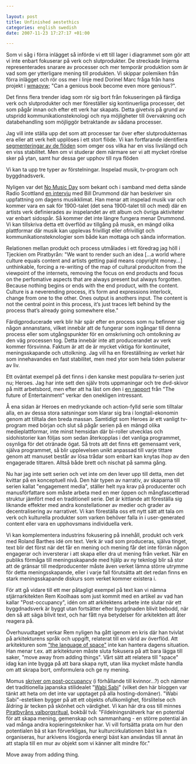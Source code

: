 ```yaml
--- 

layout: post
title: Unfinished aestethics 
categories: english swedish 
date: 2007-11-23 17:27:17 +01:00 

---
```


Som vi såg i förra inlägget så införde vi ett till lager i diagrammet som gör att vi inte enbart fokuserar på verk och slutprodukter. De streckade linjerna representerades snarare av processer och mer temporär produktion som är vad som ger ytterligare mening till produkten. Vi skippar polemiken från förra inlägget och rör oss mer i linje med Dorinel Marc fråga från hans projekt i [wmaoyw](http://www.whomakesandownsyourwork.org "wmaoyw"); "Can a genious book become even more genious?".

Det finns flera trender idag som rör sig bort från fokuseringen på färdiga verk och slutprodukter och mer föreställer sig kontinuerliga processer, det som pågår innan och efter ett verk har skapats. Detta givetvis på grund av utspridd kommunikationsteknologi och nya möjligheter till övervakning och databehandling som möjliggör betraktande av sådana processer.

Jag vill inte ställa upp det som att processer tar över efter slutprodukternas era eller att verk helt upplöses i ett stort flöde. Vi kan fortfarande identifiera [segmenteringar av de flöden](http://www.t0.or.at/delanda/geology.htm "segmenteringar av de flöden") som omger oss vilka har en viss livslängd och en viss stabilitet. Men om vi studerar dem närmare ser vi att mycket rörelse sker på ytan, samt hur dessa ger upphov till nya flöden

Vi kan ta upp tre typer av förstelningar. Inspelad musik, tv-program och byggdnadsverk.

Nyligen var det [No Music Day](http://fadetogrey.wordpress.com/2007/11/21/rapport-fran-no-music-day/ "No Music Day") som bekant och i samband med detta sände Radio Scottland [en intervju](http://www.zshare.net/audio/5062167c851d41/ "en intervju") med Bill Drummond där han beskriver sin uppfattning om dagens musikklimat. Han menar att inspelad musik var och kommer vara en sak för 1900-talet (det sena 1900-talet till och med) där en artists verk definierades av inspelandet av ett album och övriga aktiviteter var enbart sidospår. Så kommer det inte längre fungera menar Drummond. Vi kan tillskriva detta ett överflöd av tillgång på musik, en mängd olika plattformar där musik kan upplevas frivilligt eller ofrivilligt och kommunikationsteknologier som både kan mottaga och sända information.

Relationen mellan produkt och process utmålades i ett föredrag jag höll i Tjeckien om Piratbyrån: "We want to render such an idea [...a world where culture equals content and artists getting paid means copyright money...] unthinkable, forcing a re-writing of the map of cultural produciton from the viewpoint of the internets, removing the focus on end products and focus on the perfomative aspects that are always present but always forgotten. Because nothing begins or ends with the end product, with the content. Culture is a neverending process, it’s form and expressions interlock, change from one to the other. Ones output is anothers input. The content is not the central point in this process, it’s just traces left behind by the process that’s already going somewhere else."

Färdigproducerade verk blir här spär efter en process som nu befinner sig någon annanstans, vilket innebär att de fungerar som ingångar till denna process eller som utgångspunkter för en omskrivning och omtolkning av den väg processen tog. Detta innebär inte att producerandet av verk kommer försvinna. Faktum är att de är mycket viktiga för kontinuitet, meningsskapande och uttolkning. Jag vill ha en föreställning av verket här som innehavandes en fast stabilitet, men med ytor som hela tiden pulserar av liv.

Ett oväntat exempel på det finns i den kanske mest populära tv-serien just nu; Heroes. Jag har inte sett den själv trots uppmaningar och tre dvd-skivor på mitt arbetsbord, men efter att ha läst om den i [en rapport](http://www.convergenceculture.org/weblog/2007/11/foe2_opening_remarks.php "en rapport") från "The future of Entertainment" verkar den onekligen intressant.

Å ena sidan är Heroes en medryckande och action-fylld serie som tilltalar alla, en av dessa stora satsningar som klarar sig bra i longtail-ekonomin genom att tilltala den breda massan. Samtidigt som Heroes är ett vanligt tv-program med början och slut så pågår serien på en mängd olika medieplattformar, inte minst hemsidan där bi-roller utvecklas och sidohistorier kan följas som sedan återkopplas i det vanliga programmet, osynliga för det otränade ögat. Så trots att det finns ett gemensamt verk, själva programmet, så blir upplevelsen unikt anpassad till varje tittare genom att manuset består av lösa trådar som enbart kan knytas ihop av den engagerade tittaren. Alltså både brett och nischat på samma gång.

Nu har jag inte sett serien och vet inte om den lever upp till detta, men det kvittar på en konceptuell nivå. Den här typen av narrativ, av skaparna till serien kallat "engagement media", ställer helt nya krav på producenter och manusförfattare som måste arbeta med en mer öppen och mångfascetterad struktur jämfört med en traditionell serie. Det är kittlande att föreställa sig liknande effekter med andra konstellationer av medier och grader av decentralisering av narrativet. Vi kan föreställa oss ett nytt sätt att tala om verk och kulturella produkter som varken behöver falla in i user-generated content eller vara en upphovsmans individuella verk.

Vi kan komplementera industrins fokusering på innehåll, produkt och verk med Roland Barthes idé om text. Verk är vad som produceras, själva tinget, text blir det först när det får en mening och mening får det inte förrän någon engagerar och inversterar i att skapa eller dra ut mening från verket. När en publiks förmåga till meningsskapande med hjälp av ny teknlogi blir så stor att de gränsar till medproducenter måste även verket lämna större utrymme för detta meningsskapande, eller i varje fall förutsätta att det redan finns en stark meningsskapande diskurs som verket kommer existera i.

För att gå vidare till ett mer påtagligt exempel på text kan vi nämna stjärnarkitekten Rem Koolhaas som just kommit med en artikel av vad han kallar "Post-occupancy", idén om att arkitektens arbete inte slutar när ett byggdnadsverk är byggt utan fortsätter efter byggdnaden blivit bebodd, när den så att säga blivit text, och har fått nya betydelser för arkitekten att åter reagera på.

Överhuvudtaget verkar Rem nyligen ha gått igenom en kris där han tvivlat på arkitekturens språk och uppgift, relaterat till en värld av överflöd. Att arkitekturen som ["the language of space"](http://www.youtube.com/watch?v=3pPAtWjweeQ) inte kan hantera dagens situation. Han menar t.ex. att arkitekturen måste sluta fokusera på att bara lägga till saker, "move away from adding things". Vårt sätt att relatera till "space" idag kan inte bygga på att bara skapa nytt, utan lika mycket måste handla om att skrapa bort, omformulera och ge ny mening. 

Momus [skriver om post-occupancy](http://imomus.livejournal.com/331185.html "skriver om post-occupancy") (i förhållande till kvinnor...?) och nämner det traditionella japanska stilidealet "[Wabi Sabi](http://en.wikipedia.org/wiki/Wabi-sabi "Wabi Sabi")" (vilket den här bloggen var tänkt att heta om det inte var upptaget på alla hosting-domäner). "Wabi Sabi"-estetiken bygger på att ett objekts ofullkomlighet, förslitelse och åldring är tecken på skönhet och värdighet. Vi kan här dra oss till minnes [Piratbyråns valborgsritual](http://piratbyran.org/valborg "Piratbyråns valborgsritual"), bokbål två: "Fildelningsnätverk har en potential för att skapa mening, gemenskap och sammanhang - en större potential än vad många andra kopieringstekniker har. Vi vill fortsätta prata om hur den potentialen bä st kan förverkligas, hur kulturcirkulationen bäst ka n organiseras, hur arkivens lösgjorda energi bäst kan användas till annat än att stapla till en mur av objekt som vi känner allt mindre för."

Move away from adding thing.

